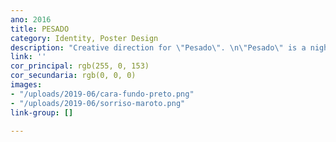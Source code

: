 ```yaml
---
ano: 2016
title: PESADO
category: Identity, Poster Design
description: "Creative direction for \"Pesado\". \n\"Pesado\" is a night of some surpluses."
link: ''
cor_principal: rgb(255, 0, 153)
cor_secundaria: rgb(0, 0, 0)
images:
- "/uploads/2019-06/cara-fundo-preto.png"
- "/uploads/2019-06/sorriso-maroto.png"
link-group: []

---
```

